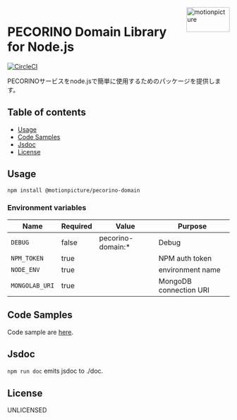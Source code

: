 <img src="https://motionpicture.jp/images/common/logo_01.svg" alt="motionpicture" title="motionpicture" align="right" height="56" width="98"/>

# PECORINO Domain Library for Node.js

[![CircleCI](https://circleci.com/gh/motionpicture/pecorino-domain.svg?style=svg&circle-token=d0ad9b7eb95785e46c7ee9071fef8a6d7ee2f7b1)](https://circleci.com/gh/motionpicture/pecorino-domain)

PECORINOサービスをnode.jsで簡単に使用するためのパッケージを提供します。


## Table of contents

* [Usage](#usage)
* [Code Samples](#code-samples)
* [Jsdoc](#jsdoc)
* [License](#license)


## Usage

```shell
npm install @motionpicture/pecorino-domain
```

### Environment variables

| Name           | Required | Value             | Purpose                |
| -------------- | -------- | ----------------- | ---------------------- |
| `DEBUG`        | false    | pecorino-domain:* | Debug                  |
| `NPM_TOKEN`    | true     |                   | NPM auth token         |
| `NODE_ENV`     | true     |                   | environment name       |
| `MONGOLAB_URI` | true     |                   | MongoDB connection URI |

## Code Samples

Code sample are [here](https://github.com/motionpicture/pecorino-domain/tree/master/example).

## Jsdoc

`npm run doc` emits jsdoc to ./doc.

## License

UNLICENSED
